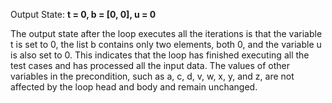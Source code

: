 Output State: **t = 0, b = [0, 0], u = 0**

The output state after the loop executes all the iterations is that the variable t is set to 0, the list b contains only two elements, both 0, and the variable u is also set to 0. This indicates that the loop has finished executing all the test cases and has processed all the input data. The values of other variables in the precondition, such as a, c, d, v, w, x, y, and z, are not affected by the loop head and body and remain unchanged.